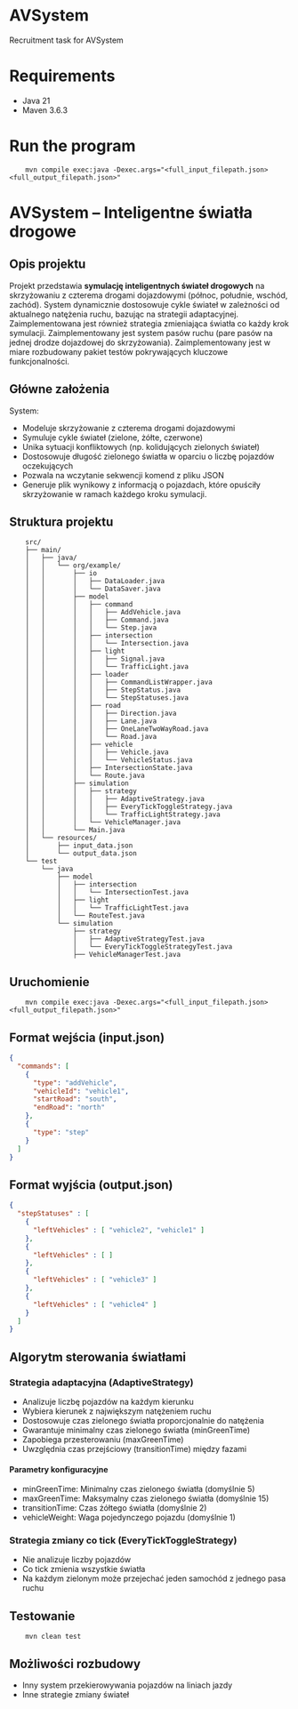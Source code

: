 # AVSystem
Recruitment task for AVSystem

# Requirements

- Java 21
- Maven 3.6.3

# Run the program

```
    mvn compile exec:java -Dexec.args="<full_input_filepath.json> <full_output_filepath.json>"
```

# AVSystem – Inteligentne światła drogowe

## Opis projektu

Projekt przedstawia **symulację inteligentnych świateł drogowych** na skrzyżowaniu z czterema drogami dojazdowymi (północ, południe, wschód, zachód).
System dynamicznie dostosowuje cykle świateł w zależności od aktualnego natężenia ruchu, bazując na strategii adaptacyjnej. Zaimplementowana jest również strategia
zmieniająca światła co każdy krok symulacji. Zaimplementowany jest system pasów ruchu (pare pasów na jednej drodze dojazdowej do skrzyżowania). Zaimplementowany jest
w miare rozbudowany pakiet testów pokrywających kluczowe funkcjonalności.

## Główne założenia

System:
- Modeluje skrzyżowanie z czterema drogami dojazdowymi
- Symuluje cykle świateł (zielone, żółte, czerwone)
- Unika sytuacji konfliktowych (np. kolidujących zielonych świateł)
- Dostosowuje długość zielonego światła w oparciu o liczbę pojazdów oczekujących
- Pozwala na wczytanie sekwencji komend z pliku JSON
- Generuje plik wynikowy z informacją o pojazdach, które opuściły skrzyżowanie w ramach każdego kroku symulacji.

## Struktura projektu

```
    src/
    ├── main/
    │   ├── java/
    │   │   └── org/example/
    │   │       ├── io
    │   │       │   ├── DataLoader.java
    │   │       │   └── DataSaver.java
    │   │       ├── model
    │   │       │   ├── command
    │   │       │   │   ├── AddVehicle.java
    │   │       │   │   ├── Command.java
    │   │       │   │   └── Step.java
    │   │       │   ├── intersection
    │   │       │   │   └── Intersection.java
    │   │       │   ├── light
    │   │       │   │   ├── Signal.java
    │   │       │   │   └── TrafficLight.java
    │   │       │   ├── loader
    │   │       │   │   ├── CommandListWrapper.java
    │   │       │   │   ├── StepStatus.java
    │   │       │   │   └── StepStatuses.java
    │   │       │   ├── road
    │   │       │   │   ├── Direction.java
    │   │       │   │   ├── Lane.java
    │   │       │   │   ├── OneLaneTwoWayRoad.java
    │   │       │   │   └── Road.java
    │   │       │   ├── vehicle
    │   │       │   │   ├── Vehicle.java
    │   │       │   │   └── VehicleStatus.java
    │   │       │   ├── IntersectionState.java
    │   │       │   └── Route.java
    │   │       ├── simulation
    │   │       │   ├── strategy
    │   │       │   │   ├── AdaptiveStrategy.java
    │   │       │   │   ├── EveryTickToggleStrategy.java
    │   │       │   │   └── TrafficLightStrategy.java
    │   │       │   └── VehicleManager.java
    │   │       └── Main.java
    │   └── resources/
    │       ├── input_data.json
    │       └── output_data.json
    └── test
        └── java
            ├── model
            │   ├── intersection
            │   │   └── IntersectionTest.java
            │   ├── light
            │   │   └── TrafficLightTest.java
            │   └── RouteTest.java
            └── simulation
                ├── strategy
                │   ├── AdaptiveStrategyTest.java
                │   └── EveryTickToggleStrategyTest.java
                ├── VehicleManagerTest.java
```

## Uruchomienie

```
    mvn compile exec:java -Dexec.args="<full_input_filepath.json> <full_output_filepath.json>"
```

## Format wejścia (input.json)

```json
{
  "commands": [
    {
      "type": "addVehicle",
      "vehicleId": "vehicle1",
      "startRoad": "south",
      "endRoad": "north"
    },
    {
      "type": "step"
    }
  ]
}
```

## Format wyjścia (output.json)

```json
{
  "stepStatuses" : [ 
    {
      "leftVehicles" : [ "vehicle2", "vehicle1" ]
    },
    {
      "leftVehicles" : [ ]
    },
    {
      "leftVehicles" : [ "vehicle3" ]
    },
    {
      "leftVehicles" : [ "vehicle4" ]
    }
  ]
}
```

## Algorytm sterowania światłami

### Strategia adaptacyjna (AdaptiveStrategy)

- Analizuje liczbę pojazdów na każdym kierunku
- Wybiera kierunek z największym natężeniem ruchu
- Dostosowuje czas zielonego światła proporcjonalnie do natężenia
- Gwarantuje minimalny czas zielonego światła (minGreenTime)
- Zapobiega przesterowaniu (maxGreenTime)
- Uwzględnia czas przejściowy (transitionTime) między fazami

#### Parametry konfiguracyjne

- minGreenTime: Minimalny czas zielonego światła (domyślnie 5)
- maxGreenTime: Maksymalny czas zielonego światła (domyślnie 15)
- transitionTime: Czas żółtego światła (domyślnie 2)
- vehicleWeight: Waga pojedynczego pojazdu (domyślnie 1)

### Strategia zmiany co tick (EveryTickToggleStrategy)

- Nie analizuje liczby pojazdów
- Co tick zmienia wszystkie światła
- Na każdym zielonym może przejechać jeden samochód z jednego pasa ruchu

## Testowanie

```
    mvn clean test
```

## Możliwości rozbudowy

- Inny system przekierowywania pojazdów na liniach jazdy
- Inne strategie zmiany świateł